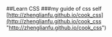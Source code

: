 ##Learn CSS
###my guide of css self
[http://zhenglianfu.github.io/cook_css](http://zhenglianfu.github.io/cook_css "http://zhenglianfu.github.io/cook_css")